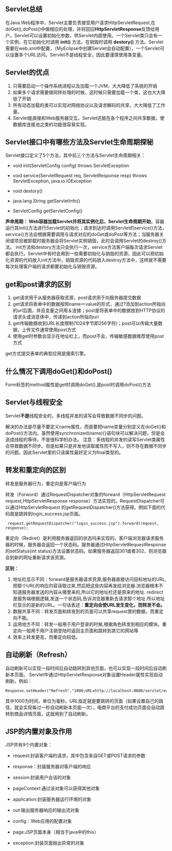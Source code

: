## Servlet总结
在Java Web程序中，Servlet主要负责接受用户请求HttpServletRequest,在doGet(),doPost()中做相应的处理，并将回应**HttpServletResponse**反馈给用户。Servlet可以设置初始化参数，供Servlet内部使用。一个Servlet类只会有一个实例，在它初始化时调用 **init()** 方法，在销毁时调用 **destory()** 方法。Servlet需要在web.xml中配置，（MyEclipse中创建Servlet会自动配置），一个Servlet可以设置多个URL访问。Servlet不是线程安全，因此要谨慎使用类变量。

## Servlet的优点
1. 只需要启动一个操作系统进程以及加载一个JVM，大大降低了系统的开销
2. 如果多个请求需要做同样处理的时候，这时候只需要加载一个类，这也大大降低了开销
3. 所有动态加载的类可以实现对网络协议以及请求解码的共享，大大降低了工作量。
4. Servlet能直接和Web服务器交互。Servlet还能在各个程序之间共享数据，使数据库连接池之类的功能很容易实现。

## Servlet接口中有哪些方法及Servlet生命周期探秘
Servlet接口定义了5个方法，其中前三个方法与Servlet生命周期相关：

- void init(ServletConfig config) throws ServletException 

- void service(ServletRequest req, ServletResponse resp) throws ServletException, java.io.IOException

- void destory()

- java.lang.String getServletInfo()

- ServletConfig getServletConfig()

**声命周期： Web容器加载Servlet并将其实例化后，Servlet生命周期开始**，容器运行其init()方法进行Servlet的初始化；请求到达时调用Servlet的service()方法，service()方法会根据需要调用与请求对应的doGet或doPost等方法；当服务器关闭或项目被卸载时服务器会将Servlet实例销毁，此时会调用Servlet的destroy()方法。 init方法和destory方法只会执行一次，service方法客户端每次请求Servlet都会执行。Servlet中有时会用到一些需要初始化与销毁的资源，因此可以把初始化资源的代码放入init方法中，销毁资源的代码放入destroy方法中，这样就不需要每次处理客户端的请求都要初始化与销毁资源。

## get和post请求的区别

1. get请求用于从服务器获取资源，post请求用于向服务器提交数据
2. get请求将表单中的数据按照name＝value的形式，通过?添加到action所指向的url后面，并且变量之间用＆连接；post是将表单中的数据放到HTTP协议的请求头或消息体中，传递到action所指向url
3. get传输数据收到URL长度限制(1024字节即256字符)；post可以传输大量数据，上传文件通常使用post方式
4. 使用get时参数会显示在地址栏上，而post不会，传输敏感数据推荐使用post方式

get方式提交表单的典型应用是搜索引擎。

## 什么情况下调用doGet()和doPost()

Form标签的method属性是get时调用doGet(),是post时调用doPost()方法

## Servlet与线程安全

Servlet**不是**线程安全的，多线程并发的读写会导致数据不同步的问题。

 解决的办法是尽量不要定义name属性，而是要把name变量分别定义在doGet()和doPost()方法内。虽然使用synchronized(name){}语句块可以解决问题，但是会造成线程的等待，不是很科学的办法。 注意：多线程的并发的读写Servlet类属性会导致数据不同步。但是如果只是并发地读取属性而不写入，则不存在数据不同步的问题。因此Servlet里的只读属性最好定义为final类型的。
 
 ## 转发和重定向的区别
转发是服务器行为，重定向是客户端行为

转发（Forword）通过RequestDispatcher对象的forward（HttpServletRequest request,HttpServletResponse response）方法实现的。RequestDispatcher可以通过HttpServletRequest 的getRequestDispatcher()方法获得。例如下面的代码就是跳转到login_success.jsp页面。

     request.getRequestDispatcher("login_success.jsp").forward(request, response);

重定向（Rediret）是利用服务器返回的状态吗来实现的。客户端浏览器请求服务器的时候，服务器会返回一个状态码。服务器通过HttpServletRequestResponse的setStatus(int status)方法设置状态码。如果服务器返回301或者302，则浏览器会到新的网址重新请求该资源。

**区别：**

1. 地址栏显示不同：forward是服务器请求资源,服务器直接访问目标地址的URL,把那个URL的响应内容读取过来,然后把这些内容再发给浏览器.浏览器根本不知道服务器发送的内容从哪里来的,所以它的地址栏还是原来的地址. redirect是服务端根据逻辑,发送一个状态码,告诉浏览器重新去请求那个地址.所以地址栏显示的是新的URL。一句话表述：**重定向会使URL发生变化，而转发不会。** 
2. 数据共享不同：转发页面和转发到的页面可以共享request里的数据，而重定向不能。
3. 运用地方不同：转发一般用于用户登录的时候,根据角色转发到相应的模块。重定向一般用于用户注销登陆时返回主页面和跳转到其它的网站等
4. 效率上转发更高，而重定向较低。

## 自动刷新（Refresh）

自动刷新可以实现一段时间后自动跳转到其他页面，也可以实现一段时间后自动刷新本页面。
Servlet中通过HttpServletResponse对象设置Header属性实现自动刷新。例如：

    Response.setHeader("Refresh","1000;URL=http://localhost:8080/servlet/example.htm");


其中1000为时间，单位为毫秒。URL指定就是要跳转的页面（如果设置自己的路径，就会实现每过一秒自动刷新本页面一次），电商平台的支付成功页面会自动跳转到商品详情页面，这就用到了自动刷新。


## JSP的内置对象及作用
JSP共有9个内置对象：

- request:封装客户端的请求，其中包含来自GET或POST请求的参数

- response：封装服务器对客户端的响应

- session:封装用户会话的对象

- pageContext:通过该对象可以获得其他对象

- application:封装服务器运行环境的对象

- out:输出服务器响应的输出流对象

- config：Web应用的配置对象

- page:JSP页面本身（相当于java中的this）	

- exception:封装页面抛出异常的对象 


